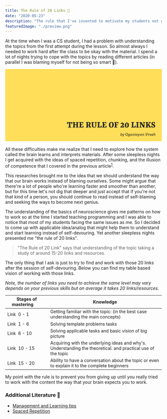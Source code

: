 ```yaml
---
title: The Rule of 20 Links 🔗
date: "2020-05-23"
description: "The rule that I've invented to motivate my students not giving up."
featuredImage: "./preview.png"
---
```



At the time when I was a CS student, I had a problem with understanding the topics from the first attempt during the lesson. So almost always I needed to work hard after the class to be okay with the material. I spend a lot of nights trying to cope with the topics by reading different articles (in parallel I was blaming myself for not being so smart 🤟).

![preview](./preview.png)

All these difficulties make me realize that I need to explore how the system called the brain learns and interprets materials. After some sleepless nights I get acquired with the ideas of spaced repetition, chunking, and the illusion of competence that I covered in the previous article<sup>[1](#additional-literature-)</sup>.

This researches brought me to the idea that we should understand the way that our brain works instead of blaming ourselves. Some might argue that there're a lot of people who're learning faster and smoother than another, but for this time let's not dig that deeper and just accept that if you're not that kind of a person, you should continue to read instead of self-blaming and seeking the ways to become next genius.

The understanding of the basics of neuroscience gives me patterns on how to work so at the time I started teaching programming and I was able to notice that most of my students facing the same issues as me. So I decided to come up with applicable idea/analog that might help them to understand and start learning instead of self-devouring. Yet another sleepless nights presented me "the rule of 20 links".

> "The Rule of 20 Link" says that understanding of the topic taking a study of around 15-20 links and resources.

The only thing that I ask is just to try to find and work with those 20 links after the session of self-devouring. Below you can find my table based vision of working with those links.

_Note, the number of links you need to achieve the same level may vary depends on your previous skills but on average it takes 20 links/resources._

| Stages of mastering&nbsp;&nbsp;&nbsp;&nbsp;&nbsp;&nbsp;&nbsp;                              | Knowledge|
|---------------------------------------------------|-----------------------------------------------------------------------------------|
| Link&nbsp; 0 - 1                                      | Getting familiar with the topic: (in the best case understanding the main concepts)                                                                                                                                   |
| Link&nbsp; 1 - 6                                      | Solving template problems tasks                                                                                                                               |
| Link&nbsp; 6 - 10                                     | Solving applicable tasks and basic vision of big picture                                                                                         |
| Link&nbsp; 10 - 15                                    | Acquiring with the underlying ideas and why's. Understanding the theoretical. and practical use of the topic |
| Link&nbsp; 15 - 20                                    | Ability to have a conversation about the topic or even to explain it to the complete beginners                                                                                    |

My point with the rule is to prevent you from giving up until you really tried to work with the content the way that your brain expects you to work.

### Additional Literature 📖

* [Management and Learning tips](https://oganisyan.com/blog/self-management-tips/)
* [Spaced Repetition](https://en.wikipedia.org/wiki/Spaced_repetition)
